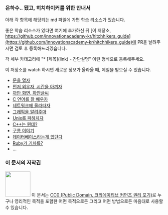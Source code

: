 ### 은하수.. 됐고, 히치하이커를 위한 안내서

아래 각 항목에 해당되는 md 파일에 가면 학습 리소스가 있습니다.

좋은 학습 리소스가 있다면 여기에 추가하신 뒤 [이 저장소, https://github.com/innovationacademy-kr/hitchhikers_guide](https://github.com/innovationacademy-kr/hitchhikers_guide)에 PR을 날려주시면 검토 후 등록해드리겠습니다.

각 세부 카테고리에 "* \[제목\](link) - 간단설명" 이런 형식으로 등록해주세요.

이 저장소를 watch 하시면 새로운 정보가 올라올 때, 메일을 받으실 수 있습니다.

* [문을 열자](intra.md)
* [먼저 외우자, 시간을 아끼자](hotkeys.md)
* [까만 화면, 하얀글씨](cmd.md)
* [C 언어를 잘 배우자](c.md)
* [네트워크에 올라타자](network.md)
* [그래픽을 알려주마](graphic.md)
* [Unix를 파헤치자](unix.md)
* [C++는 뭔데?](cpp.md)
* [구름 이야기](cloud.md)
* [데이터베이스라는게 있단다](database.md)
* [Ruby가 기차를?](rubyonrails.md)
* ...

### 이 문서의 저작권 

<img src="https://mirrors.creativecommons.org/presskit/buttons/88x31/png/cc-zero.png" width="80px"></img> 
이 문서는 [CC0 (Public Domain, 크리에이티브 커먼즈 권리 포기)](LICENSE)로 누구나 영리적인 목적을 포함한 어떤 목적으로든 그리고 어떤 방법으로든 마음대로 사용할 수 있습니다.
